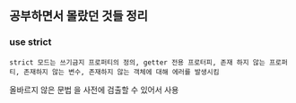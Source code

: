 ## 공부하면서 몰랐던 것들 정리 

### use strict <br>
```strict 모드는 쓰기금지 프로퍼티의 정의, getter 전용 프로터피, 존재 하지 않는 프로퍼티, 존재하지 않는 변수, 존재하지 않는 객체에 대해 에러를 발생시킴```

올바르지 않은 문법 을 사전에 검출할 수 있어서 사용

